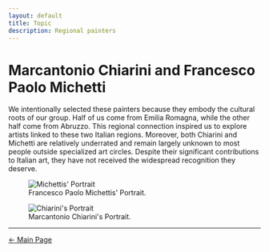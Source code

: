 ```yaml
---
layout: default
title: Topic
description: Regional painters
---
```


# Marcantonio Chiarini and Francesco Paolo Michetti
We intentionally selected these painters because they embody the cultural roots of our group. Half of us come from Emilia Romagna, while the other half come from Abruzzo. This regional connection inspired us to explore artists linked to these two Italian regions. Moreover, both Chiarini and Michetti are relatively underrated and remain largely unknown to most people outside specialized art circles. Despite their significant contributions to Italian art, they have not received the widespread recognition they deserve.

<figure>
    <img src="/abremipainters/assets/images/Michetti's Portrait.jpg"
         alt="Michettis' Portrait">
    <figcaption> Francesco Paolo Michettis' Portrait.</figcaption>
</figure>

<figure>
    <img src="/abremipainters/assets/images/Chiarini's Portrait.jpg"
         alt="Chiarini's Portrait">
    <figcaption> Marcantonio Chiarini's Portrait.</figcaption>
</figure>

***

[← Main Page](./)
